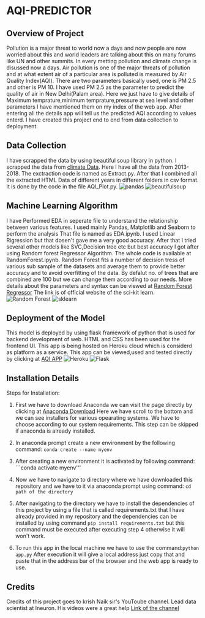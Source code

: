 # AQI-PREDICTOR

## Overview of Project
Pollution is a major threat to world now a days and now people are now worried about this and world leaders are talking about this on many forums like UN and other summits. In 
every metting pollution and climate change is disussed now a days. Air pollution is one of the major threats of pollution and at what extent air of a particular area is polluted 
is measured by Air Quality Index(AQI). There are two parameters basically used, one is PM 2.5 and other is PM 10. I have used PM 2.5 as the parameter to predict the quality of air
in New Delhi(Palam area). Here we just have to give details of Maximum temprature,minimum temprature,pressure at sea level and other parameters I have mentioned them on my index 
of the web app. After entering all the details app will tell us the predicted AQI according to values enterd. I have created this project end to end from data collection to 
deployment.

## Data Collection
I have scrapped the data by using beautiful soup library in python. I scrapped the data from [climate Data](https://en.tutiempo.net/climate/03-2013/ws-421810.html). Here I have 
all the data from 2013-2018. The exctraction code is named as Extract.py. After that I combined all the extracted HTML Data of different years in different folders in csv format.
It is done by the code in the file AQI_Plot.py.
![pandas](https://pythonawesome.com/content/images/2018/05/pandas-logo.png) ![beautifulsoup](https://python-scripts.com/wp-content/uploads/2019/10/beautifulsoup-html-parsing-example.png)

## Machine Learning Algorithm
I have Performed EDA in seperate file to understand the relationship between various features. I used mainly Pandas, Matplotlib and Seaborn to perform the analysis
That file is named as EDA.ipynb. I used Linear Rigression but that dosen't gave me a 
very good accuracy. After that I tried several other models like SVC,Decision tree etc but best accuracy I got after using Random forest Regressor Algorithm. The whole code is 
available at RandomForest.ipynb. Random Forest fits a number of  decision tress of various sub sample of the datasets and average them to provide better accuracy and to avoid 
overfitting of the data. By defalut no. of trees that are combined are 100 but we can change them according to our needs. More details about the parameters and syntax can be viewed
at [Random Forest Regressor](https://scikit-learn.org/stable/modules/generated/sklearn.ensemble.RandomForestRegressor.html#:~:text=A%20random%20forest%20regressor.%20A%20random%20forest%20is,to%20improve%20the%20predictive%20accuracy%20and%20control%20over-fitting.)
The link is of official website of the sci-kit learn.
![Random Forest](https://hardtasksin.files.wordpress.com/2019/06/random-e1561729980815.png?w=522&h=347)
![sklearn](https://machine-earning.net/wp-content/uploads/2018/02/eye_sklearn.png)

## Deployment of the Model
This model is deployed by using flask framework of python that is used for backend development of web. HTML and CSS has been used for the frontend UI. This app is being hosted on 
Heroku cloud which is considerd as platform as a service. This app can be viewed,used and tested directly by clicking at
[AQI APP](https://aqipredictordelhi.herokuapp.com/)
![Heroku](https://a.slack-edge.com/bfaba/img/api/hosting_heroku.png)
![Flask](https://avatars1.githubusercontent.com/u/18305767)

## Installation Details
Steps for Installation:
1. First we have to download Anaconda we can visit the page directly by clicking at [Anaconda Download](https://www.anaconda.com/products/individual)
Here we have scroll to the bottom and we can see installers for various opearating systems. We have to choose according to our system requirements.
This step can be skipped if anaconda is already installed.

2. In anaconda prompt create a new environment by the following command:
```conda create --name myenv```

3. After creating a new environment it is activated by following command: ```conda activate myenv'''

4. Now we have to navigate to directory where we have downloaded this repository and we have to it via anaconda prompt using command: ```cd path of the directory``` 

5. After navigating to the directory we have to install the dependencies of this project by using a file that is called requirements.txt that I have already provided in 
my repository and the dependencies can be installed by using command ```pip install requirements.txt```
but this command must be executed after executing step 4 otherwise it will won't work.

6. To run this app in the local machine we have to use the command:```python app.py```
After execution it will give a local address just copy that and paste that in the address bar of the browser and the web app is ready to use.

## Credits
Credits of this project goes to krish Naik sir's YouToube channel. Lead data scientist at Ineuron. His videos were a great help
[Link of the channel](https://www.youtube.com/user/krishnaik06)




